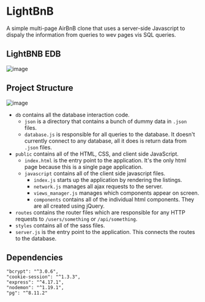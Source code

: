 # LightBnB

A simple multi-page AirBnB clone that uses a server-side Javascript to dispaly the information from queries to wev pages vis SQL queries.
## LightBNB EDB
![image](https://github.com/marinaivanovadev/LightBnB/assets/130605410/5042c0ea-b3fb-473e-86ae-3a3ac6a09125)

## Project Structure

![image](https://github.com/marinaivanovadev/LightBnB/assets/130605410/2eaec74b-f089-4cc1-9210-f1c0a3274964)


* `db` contains all the database interaction code.
  * `json` is a directory that contains a bunch of dummy data in `.json` files.
  * `database.js` is responsible for all queries to the database. It doesn't currently connect to any database, all it does is return data from `.json` files.
* `public` contains all of the HTML, CSS, and client side JavaScript. 
  * `index.html` is the entry point to the application. It's the only html page because this is a single page application.
  * `javascript` contains all of the client side javascript files.
    * `index.js` starts up the application by rendering the listings.
    * `network.js` manages all ajax requests to the server.
    * `views_manager.js` manages which components appear on screen.
    * `components` contains all of the individual html components. They are all created using jQuery.
* `routes` contains the router files which are responsible for any HTTP requests to `/users/something` or `/api/something`. 
* `styles` contains all of the sass files. 
* `server.js` is the entry point to the application. This connects the routes to the database.

## Dependencies
    "bcrypt": "^3.0.6",
    "cookie-session": "^1.3.3",
    "express": "^4.17.1",
    "nodemon": "^1.19.1",
    "pg": "^8.11.2"
